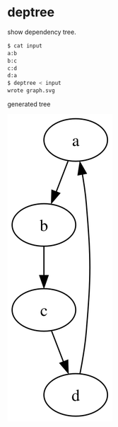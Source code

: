 # deptree

show dependency tree.

```bash
$ cat input
a:b
b:c
c:d
d:a
$ deptree < input
wrote graph.svg
```

generated tree

![graph.svg](images/graph.svg)